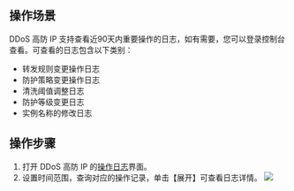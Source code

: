 ﻿## 操作场景
DDoS 高防 IP 支持查看近90天内重要操作的日志，如有需要，您可以登录控制台查看。可查看的日志包含以下类别：
- 转发规则变更操作日志
- 防护策略变更操作日志
- 清洗阈值调整日志
- 防护等级变更日志
- 实例名称的修改日志  

## 操作步骤

1. 打开 DDoS 高防 IP 的[操作日志](https://console.cloud.tencent.com/ddos/antiddos-advanced/log)界面。
2. 设置时间范围，查询对应的操作记录，单击【展开】可查看日志详情。
![](https://main.qcloudimg.com/raw/ba3f8661714f2bb3fef7dd264215e725.png)
